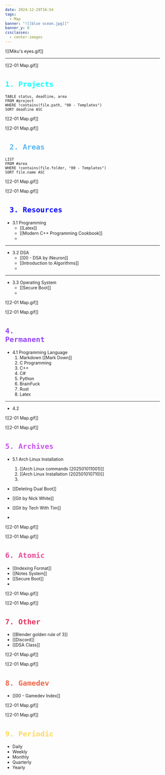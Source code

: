 ```yaml
---
date: 2024-12-29T16:54
tags:
  - Map
banner: "![[blue ocean.jpg]]"
banner_y: 0
cssclasses:
  - center-images
---
```

![[Miku's eyes.gif]]

---
![[2-01 Map.gif]]
# <code style="color:Cyan">1. Projects </code> 
  
  ```dataview
TABLE status, deadline, area
FROM #project
WHERE !contains(file.path, "00 - Templates")
SORT deadline ASC
```


![[2-01 Map.gif]]

![[2-01 Map.gif]]

# <code style="color:#54b6f8"> 2. Areas </code>

```dataview
LIST
FROM #area
WHERE !contains(file.folder, "00 - Templates")
SORT file.name ASC
```


![[2-01 Map.gif]]

![[2-01 Map.gif]]

# <code style="color:blue"> 3. Resources </code>
  
 + 3.1 Programming 
     - [[Latex]]
     - [[Modern C++ Programming Cookbook]]
     - 

---

 + 3.2 DSA
     - [[00 - DSA by iNeuron]]
     - [[Introduction to Algorithms]]
     - 

---

 + 3.3 Operating System
     -  [[Secure Boot]]
     - 


![[2-01 Map.gif]]

![[2-01 Map.gif]]


# <code style="color:#9446f8">4. Permanent</code>

 - 4.1 Programming Language
    1. Markdown [[Mark Down]]
    2. C Programming 
    3. C++
    4. C#
    5. Python
    6. BrainFuck
    7. Rust
    8. Latex

---
 + 4.2 
   



![[2-01 Map.gif]]

![[2-01 Map.gif]]

# <code style= "color:#c952ed">5. Archives</code>

 - 5.1 Arch Linux Installation
    1. [[Arch Linux commands (202501011001)]]
    2. [[Arch Linux Installation (202501010710)]]
    3. 
 
 - [[Deleting Dual Boot]]
 - [[Git by Nick White]]
 - [[Git by Tech With Tim]]
 - 
   
![[2-01 Map.gif]]

![[2-01 Map.gif]]

# <code style="color:#e54f9b">6. Atomic</code>

  - [[Indexing Format]]
  - [[Notes System]]
  - [[Secure Boot]]
  - 

![[2-01 Map.gif]]

![[2-01 Map.gif]]

# <code style="color: #e3365e">7. Other</code>

  - [[Blender golden rule of 3]]
  - [[Discord]]
  - [[DSA Class]]

![[2-01 Map.gif]]

![[2-01 Map.gif]]

# <code style="color:#ee6748">8. Gamedev</code>

  - [[00 - Gamedev Index]]

![[2-01 Map.gif]]

![[2-01 Map.gif]]

# <code style="color:#ffd85e">9. Periodic</code>

  - Daily
  - Weekly
  - Monthly
  - Quarterly
  - Yearly